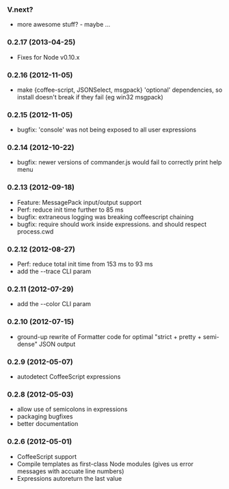 
### V.next?

* more awesome stuff? - maybe ...

### 0.2.17 (2013-04-25)

* Fixes for Node v0.10.x

### 0.2.16 (2012-11-05)

* make {coffee-script, JSONSelect, msgpack} 'optional' dependencies, so install doesn't break if they fail (eg win32 msgpack)

### 0.2.15 (2012-11-05)

* bugfix: 'console' was not being exposed to all user expressions

### 0.2.14 (2012-10-22)

* bugfix: newer versions of commander.js would fail to correctly print help menu

### 0.2.13 (2012-09-18)

* Feature: MessagePack input/output support
* Perf: reduce init time further to 85 ms
* bugfix: extraneous logging was breaking coffeescript chaining
* bugfix: require should work inside expressions. and should respect process.cwd

### 0.2.12 (2012-08-27)

* Perf: reduce total init time from 153 ms to 93 ms
* add the --trace CLI param

### 0.2.11 (2012-07-29)

* add the --color CLI param

### 0.2.10 (2012-07-15)

* ground-up rewrite of Formatter code for optimal "strict + pretty + semi-dense" JSON output

### 0.2.9 (2012-05-07)

* autodetect CoffeeScript expressions

### 0.2.8 (2012-05-03)

* allow use of semicolons in expressions
* packaging bugfixes
* better documentation

### 0.2.6 (2012-05-01)

* CoffeeScript support
* Compile templates as first-class Node modules (gives us error messages with accuate line numbers)
* Expressions autoreturn the last value
